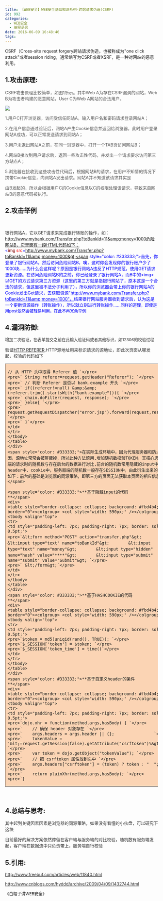 ```yaml
---
title: 【WEB安全】WEB安全基础知识系列-跨站请求伪造(CSRF)
id: 992
categories:
  - WEB安全
  - 编程语言
date: 2016-06-09 16:48:46
tags:
---
```


<span style="background-color: white;">CSRF（Cross-site request forgery跨站请求伪造，也被称成为"one click attack"或者session riding，通常缩写为CSRF或者XSRF，是一种对网站的恶意利用。</span><span style="font-family: 微软雅黑;">
</span>

## 1.攻击原理:<span style="font-family: 宋体;">
</span>

<span style="color: #585858;">CSRF攻击原理比较简单，如图1所示。其中Web A为存在CSRF漏洞的网站，Web B为攻击者构建的恶意网站，User C为Web A网站的合法用户。<span style="font-family: 微软雅黑; font-size: 11pt;">
</span></span>

![](https://rjgeek.github.io/images/2016/06/060916_0848_WEB16.jpg)
<span style="color: #585858; font-family: 微软雅黑; font-size: 11pt;">
</span>

<!--more-->

<span style="color: #585858;">1.用户C打开浏览器，访问受信任网站A，输入用户名和密码请求登录网站A；<span style="font-family: 微软雅黑; font-size: 11pt;">
</span></span>

<span style="color: #585858;">2.在用户信息通过验证后，网站A产生Cookie信息并返回给浏览器，此时用户登录网站A成功，可以正常发送请求到网站A；<span style="font-family: 微软雅黑; font-size: 11pt;">
</span></span>

<span style="color: #585858;">3.用户未退出网站A之前，在同一浏览器中，打开一个TAB页访问网站B；<span style="font-family: 微软雅黑; font-size: 11pt;">
</span></span>

<span style="color: #585858;">4.网站B接收到用户请求后，返回一些攻击性代码，并发出一个请求要求访问第三方站点A；<span style="font-family: 微软雅黑; font-size: 11pt;">
</span></span>

<span style="color: #585858;">5.浏览器在接收到这些攻击性代码后，根据网站B的请求，在用户不知情的情况下携带Cookie信息，向网站A发出请求。网站A并不知道该请求其实是<span style="font-family: 微软雅黑; font-size: 11pt;">
</span></span>

<span style="color: #585858;">由B发起的，所以会根据用户C的Cookie信息以C的权限处理该请求，导致来自网站B的恶意代码被执行。<span style="font-family: 微软雅黑; font-size: 11pt;">
</span></span>

## 2.攻击举例

&nbsp;

<span style="color: #333333;">银行网站A，它以GET请求来完成银行转账的操作，如：http://www.mybank.com/Transfer.php?toBankId=11&amp;money=1000危险网站B，它里面有一段HTML代码如下：<span style="color: blue;">&lt;<span style="color: maroon;">img<span style="font-family: 宋体;"> </span><span style="color: red;">src<span style="color: blue;">=http://www.mybank.com/Transfer.php?toBankId=11&amp;money=1000&gt;<span style="color: #333333;">首先，你登录了银行网站A，然后访问危险网站B，噢，这时你会发现你的银行账户少了1000块......为什么会这样呢？原因是银行网站A违反了HTTP规范，使用GET请求更新资源。在访问危险网站B的之前，你已经登录了银行网站A，而B中的&lt;img&gt;以GET的方式请求第三方资源（这里的第三方就是指银行网站了，原本这是一个合法的请求，但这里被不法分子利用了），所以你的浏览器会带上你的银行网站A的Cookie发出Get请求，去获取资源"[<span style="color: blue; text-decoration: underline;">http://www.mybank.com/Transfer.php?toBankId=11&amp;money=1000"，</span>](http://www.mybank.com/Transfer.php?toBankId=11&amp;money=1000”，)结果银行网站服务器收到请求后，认为这是一个更新资源操作（转账操作），所以就立刻进行转账操作......<span style="font-size: 10pt;">同样的道理，即使是用post依然会被轻易利用，在此不再冗余举例</span><span style="font-family: 微软雅黑;">
</span></span></span></span></span></span></span>

## 4.漏洞防御:

<span style="color: #333333;"><span style="font-size: 10pt;">增加二次验证，在表单提交之前在此输入验证码或者其他标识，如12306的校验过程</span>
</span>

<span style="color: #333333;">验证[HTTP REFERER](https://zh.wikipedia.org/wiki/HTTP%E5%8F%83%E7%85%A7%E4%BD%8D%E5%9D%80),HTTP源地址用来标识请求的源地址，即此次页面从哪发起，校验的代码如下
</span>
<div>
<table style="border-collapse: collapse; background: #fbd4b4;" border="0"><colgroup> <col style="width: 590px;" /></colgroup>
<tbody valign="top">
<tr>
<td style="padding-left: 7px; padding-right: 7px; border: solid 0.5pt;">

    // 从 HTTP 头中取得 Referer 值 `</pre>
    <pre>` String referer=request.getHeader("Referer"); `</pre>
    <pre>` // 判断 Referer 是否以 bank.example 开头 `</pre>
    <pre>` if((referer!=null) &amp;&amp;(referer.trim().startsWith("bank.example"))){ `</pre>
    <pre>` chain.doFilter(request, response); `</pre>
    <pre>` }else{ `</pre>
    <pre>` request.getRequestDispatcher("error.jsp").forward(request,response); `</pre>
    <pre>` }`</pre>
    </td>
    </tr>
    </tbody>
    </table>
    </div>
    <span style="color: #333333;">在实际生成环境中，因为代理服务器和防火墙的原因，源地址常常会被屏蔽掉，所以此种方法慎用,增加随机数校验TOKEN，其核心思想是客户端的请求时的随机数与存在后台的数据进行对比,前台的随机数常用隐藏的input中、自定义header中、cookie中，服务器端的随机数一般存在SESSION中，由此衍生出来的防御方法如下：前台的基础是浏览器的同源策略，即第三方的页面无法获取本页面的相应信息
    </span>

    <span style="color: #333333;">**基于隐藏input的代码
    **</span>
    <div>
    <table style="border-collapse: collapse; background: #fbd4b4;" border="0"><colgroup> <col style="width: 590px;" /></colgroup>
    <tbody valign="top">
    <tr>
    <td style="padding-left: 7px; padding-right: 7px; border: solid 0.5pt;">
    <pre>`&lt;form method="POST" action="transfer.php"&gt; 　　　　&lt;input type="text" name="toBankId"&gt; 　　　　&lt;input type="text" name="money"&gt; 　　　　&lt;input type="hidden" name="hash" value="****"&gt; 　　　　&lt;input type="submit" name="submit" value="Submit"&gt; `</pre>
    <pre>` &lt;/form&gt;`</pre>
    </td>
    </tr>
    </tbody>
    </table>
    </div>
    <span style="color: #333333;">**基于HASHCOOKIE的代码
    **</span>
    <div>
    <table style="border-collapse: collapse; background: #fbd4b4;" border="0"><colgroup> <col style="width: 590px;" /></colgroup>
    <tbody valign="top">
    <tr>
    <td style="padding-left: 7px; padding-right: 7px; border: solid 0.5pt;">
    <pre>`$token = md5(uniqid(rand(), TRUE)); `</pre>
    <pre>`$_SESSION['token'] = $token; `</pre>
    <pre>`$_SESSION['token_time'] = time()`</pre>
    </td>
    </tr>
    </tbody>
    </table>
    </div>
    <span style="color: #333333;">**基于自定义header的条件
    **</span>
    <div>
    <table style="border-collapse: collapse; background: #fbd4b4;" border="0"><colgroup> <col style="width: 590px;" /></colgroup>
    <tbody valign="top">
    <tr>
    <td style="padding-left: 7px; padding-right: 7px; border: solid 0.5pt;">
    <pre>`dojo.xhr = function(method,args,hasBody) { `</pre>
    <pre>`    // 确保 header 对象存在 `</pre>
    <pre>`    args.headers = args.header || {};                `</pre>
    <pre>`    tokenValue = '&lt;=request.getSession(false).getAttribute("csrftoken")%&gt;'; `</pre>
    <pre>`    var token = dojo.getObject("tokenValue"); `</pre>
    <pre>`    // 把 csrftoken 属性放到头中 `</pre>
    <pre>`    args.headers["csrftoken"] = (token) ? token : "  "; `</pre>
    <pre>`    return plainXhr(method,args,hasBody); `</pre>
    <pre>`}

</td>
</tr>
</tbody>
</table>
</div>
&nbsp;

## 4.总结与思考:<span style="font-family: 宋体;">
</span>

<span style="color: #333333;">其中起到关键因素因素是浏览器的同源策略，如果没有看懂的小伙盘，可以研究下这块<span style="font-size: 10pt;">
</span></span>

<span style="color: #333333;">目前最好的解决方案依然停留在客户端与服务端的对比校验，随机数有服务端发起，客户端在数据流中只负责带上，服务端自行校验
</span>

## 5.引用:<span style="font-family: 宋体;">
</span>

[<span style="color: #333333;">http://www.freebuf.com/articles/web/11840.html</span>](http://www.freebuf.com/articles/web/11840.html)<span style="color: #333333; font-size: 10pt;">
</span>

[<span style="color: #333333;">http://www.cnblogs.com/hyddd/archive/2009/04/09/1432744.html</span>](http://www.cnblogs.com/hyddd/archive/2009/04/09/1432744.html)<span style="color: #333333;">
</span>

<span style="font-size: 10pt;">《白帽子讲WEB安全》</span><span style="color: #333333;">
</span>

&nbsp;